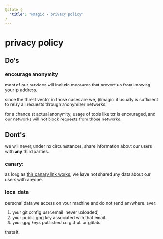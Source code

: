```yaml
---
@state {
  "title": "@magic - privacy policy"
}
---
```


<Hero state></Hero>

<div>

# privacy policy

## Do's

### encourage anonymity
most of our services will include measures that prevent us from knowing your ip address.

since the threat vector in those cases are we,
@magic, it usually is sufficient to relay all requests through anonymizer networks.

for a chance at actual anonymity,
usage of tools like tor is encouraged,
and our networks will not block requests from those networks.

## Dont's


we will never, under no circumstances, share information about our users with **any** third parties.

### canary:
as long as [this canary link works](/canary/),
we have not shared any data about our users with anyone.

### local data

personal data we access on your machine and do not send anywhere, ever:

1. your git config user.email (never uploaded)
2. your public gpg key associated with that email.
3. your gpg keys published on github or gitlab.

thats it.
</div>
